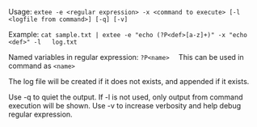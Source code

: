 Usage: `extee -e <regular expression> -x <command to execute> [-l <logfile from command>] [-q] [-v]`

Example:
`cat sample.txt | extee -e "echo (?P<def>[a-z]+)" -x "echo <def>" -l   log.txt`

Named variables in regular expression:
`?P<name>  ` 
This can be used in command as 
`<name>`

The log file will be created if it does not exists, and appended if it exists.

Use -q to quiet the output. If -l is not used, only output from command execution will be shown.
Use -v to increase verbosity and help debug regular expression.
